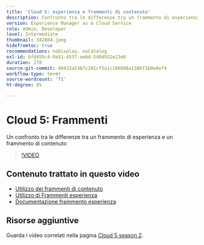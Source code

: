 ```yaml
---
title: 'Cloud 5: esperienza e frammenti di contenuto'
description: Confronto tra le differenze tra un frammento di esperienza e un frammento di contenuto
version: Experience Manager as a Cloud Service
role: Admin, Developer
level: Intermediate
thumbnail: 342864.jpeg
hidefromtoc: true
recommendations: noDisplay, noCatalog
exl-id: bfd455c4-9a51-4537-ae6d-548d552e13e6
duration: 278
source-git-commit: 48433a5367c281cf5a1c106b08a1306f1b0e8ef4
workflow-type: tm+mt
source-wordcount: '71'
ht-degree: 8%

---
```


# Cloud 5: Frammenti

Un confronto tra le differenze tra un frammento di esperienza e un frammento di contenuto

>[!VIDEO](https://video.tv.adobe.com/v/342864?quality=12&learn=on)

## Contenuto trattato in questo video

+ [Utilizzo dei frammenti di contenuto](https://experienceleague.adobe.com/docs/experience-manager-cloud-service/content/assets/content-fragments/content-fragments.html?lang=it)
+ [Utilizzo di Frammenti esperienza](https://experienceleague.adobe.com/docs/experience-manager-learn/sites/experience-fragments/experience-fragments-feature-video-use.html?lang=it)
+ [Documentazione frammento esperienza](https://experienceleague.adobe.com/docs/experience-manager-cloud-service/content/sites/authoring/fundamentals/experience-fragments.html?lang=it)

## Risorse aggiuntive

Guarda i video correlati nella pagina [Cloud 5 season 2](../cloud5-season-2.md).
